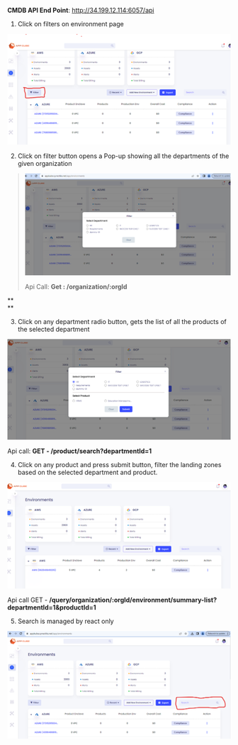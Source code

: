 **CMDB API End Point**: <http://34.199.12.114:6057/api>

1.  Click on filters on environment page

![](./image1.png)

2.  Click on filter button opens a Pop-up showing all the departments of
    the given organization

> ![](./image2.png)
>
> Api Call: **Get : /organization/:orgId**

**\
**

3.  Click on any department radio button, gets the list of all the
    products of the selected department

![](./image3.png)

Api call: **GET - /product/search?departmentId=1**

4.  Click on any product and press submit button, filter the landing
    zones based on the selected department and product.

![](./image4.png)

Api call GET -
**/query/organization/:orgId/environment/summary-list?departmentId=1&productId=1**

5.  Search is managed by react only

![](./image5.png)

